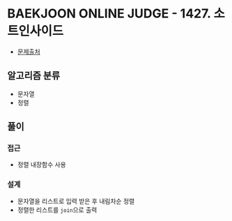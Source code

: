 # BAEKJOON ONLINE JUDGE - 1427. 소트인사이드
* [문제출처](https://www.acmicpc.net/problem/1427 "1427. 소트인사이드")

## 알고리즘 분류
- 문자열
- 정렬

## 풀이
### 접근
- 정렬 내장함수 사용

### 설계
- 문자열을 리스트로 입력 받은 후 내림차순 정렬
- 정렬한 리스트를 `join`으로 출력
